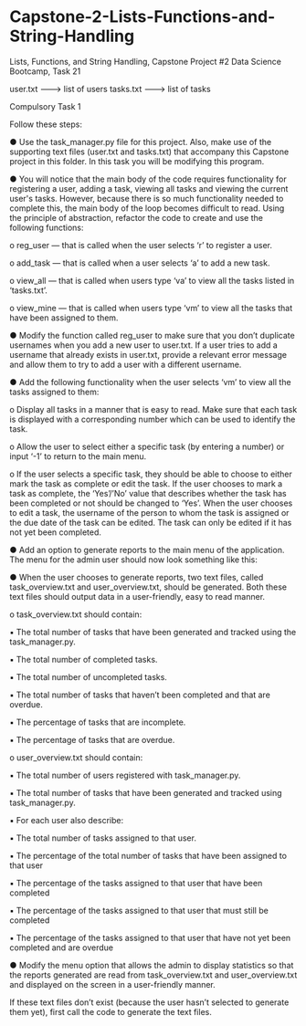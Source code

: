 # Capstone-2-Lists-Functions-and-String-Handling

Lists, Functions, and String Handling, Capstone Project #2 Data Science Bootcamp, Task 21

user.txt  ---> list of users
tasks.txt ---> list of tasks

Compulsory Task 1

Follow these steps:

● Use the task_manager.py file for this project. Also, make use of the supporting text files (user.txt and tasks.txt) that accompany this Capstone project in this folder. In this task you will be modifying this program.

● You will notice that the main body of the code requires functionality for registering a user, adding a task, viewing all tasks and viewing the current user's tasks. However, because there is so much functionality needed to complete this, the main body of the loop becomes difficult to read. Using the principle of abstraction, refactor the code to create and use the following functions:

o reg_user — that is called when the user selects ‘r’ to register a user.

o add_task — that is called when a user selects ‘a’ to add a new task.

o view_all — that is called when users type ‘va’ to view all the tasks listed in ‘tasks.txt’.

o view_mine — that is called when users type ‘vm’ to view all the tasks that have been assigned to them.

● Modify the function called reg_user to make sure that you don’t duplicate usernames when you add a new user to user.txt. If a user tries to add a username that already exists in user.txt, provide a relevant error message and allow them to try to add a user with a different username.

● Add the following functionality when the user selects ‘vm’ to view all the tasks assigned to them:

o Display all tasks in a manner that is easy to read. Make sure that each task is displayed with a corresponding number which can be used to identify the task.

o Allow the user to select either a specific task (by entering a number) or input ‘-1’ to return to the main menu.

o If the user selects a specific task, they should be able to choose to either mark the task as complete or edit the task. If the user chooses to mark a task as  complete, the ‘Yes’/’No’ value that describes whether the task has been completed or not should be changed to ‘Yes’. When the user chooses to edit a task, the
username of the person to whom the task is assigned or the due date of the task can be edited. The task can only be edited if it has not yet been completed.

● Add an option to generate reports to the main menu of the application. The menu for the admin user should now look something like this:

● When the user chooses to generate reports, two text files, called task_overview.txt and user_overview.txt, should be generated. Both these text files should output data in a user-friendly, easy to read manner.

o task_overview.txt should contain:

▪ The total number of tasks that have been generated and tracked using the task_manager.py.

▪ The total number of completed tasks.

▪ The total number of uncompleted tasks.

▪ The total number of tasks that haven’t been completed and that are overdue.

▪ The percentage of tasks that are incomplete.

▪ The percentage of tasks that are overdue.

o user_overview.txt should contain:

▪ The total number of users registered with task_manager.py.

▪ The total number of tasks that have been generated and tracked using task_manager.py.

▪ For each user also describe:

▪ The total number of tasks assigned to that user.

▪ The percentage of the total number of tasks that have been assigned to that user

▪ The percentage of the tasks assigned to that user that have been completed

▪ The percentage of the tasks assigned to that user that must still be completed

▪ The percentage of the tasks assigned to that user that have not yet been completed and are overdue

● Modify the menu option that allows the admin to display statistics so that the reports generated are read from task_overview.txt and user_overview.txt and displayed on the screen in a user-friendly manner.

If these text files don’t exist (because the user hasn’t selected to generate them yet), first call the code to generate the text files.
